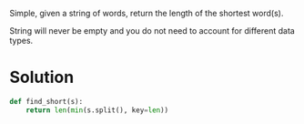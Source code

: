 Simple, given a string of words, return the length of the shortest word(s).

String will never be empty and you do not need to account for different data types.

# Solution

```python
def find_short(s):
    return len(min(s.split(), key=len))
```
